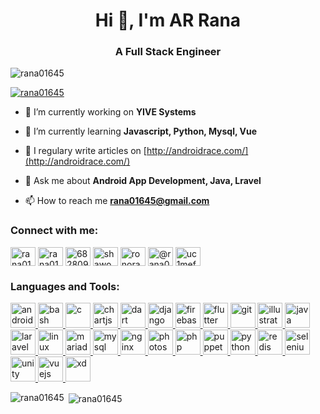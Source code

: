 <h1 align="center">Hi 👋, I'm AR Rana</h1>
<h3 align="center">A Full Stack Engineer</h3>

<p align="left"> <img src="https://komarev.com/ghpvc/?username=rana01645&label=Profile%20views&color=0e75b6&style=flat" alt="rana01645" /> </p>

<p align="left"> <a href="https://github.com/ryo-ma/github-profile-trophy"><img src="https://github-profile-trophy.vercel.app/?username=rana01645" alt="rana01645" /></a> </p>

- 🔭 I’m currently working on **YIVE Systems**

- 🌱 I’m currently learning **Javascript, Python, Mysql, Vue**

- 📝 I regulary write articles on [http://androidrace.com/](http://androidrace.com/)

- 💬 Ask me about **Android App Development, Java, Lravel**

- 📫 How to reach me **rana01645@gmail.com**

<h3 align="left">Connect with me:</h3>
<p align="left">
<a href="https://twitter.com/rana01645" target="blank"><img align="center" src="https://cdn.jsdelivr.net/npm/simple-icons@3.0.1/icons/twitter.svg" alt="rana01645" height="30" width="40" /></a>
<a href="https://linkedin.com/in/rana01645" target="blank"><img align="center" src="https://cdn.jsdelivr.net/npm/simple-icons@3.0.1/icons/linkedin.svg" alt="rana01645" height="30" width="40" /></a>
<a href="https://stackoverflow.com/users/6828091" target="blank"><img align="center" src="https://cdn.jsdelivr.net/npm/simple-icons@3.0.1/icons/stackoverflow.svg" alt="6828091" height="30" width="40" /></a>
<a href="https://fb.com/shawod" target="blank"><img align="center" src="https://cdn.jsdelivr.net/npm/simple-icons@3.0.1/icons/facebook.svg" alt="shawod" height="30" width="40" /></a>
<a href="https://instagram.com/ronorana" target="blank"><img align="center" src="https://cdn.jsdelivr.net/npm/simple-icons@3.0.1/icons/instagram.svg" alt="ronorana" height="30" width="40" /></a>
<a href="https://medium.com/@rana01645" target="blank"><img align="center" src="https://cdn.jsdelivr.net/npm/simple-icons@3.0.1/icons/medium.svg" alt="@rana01645" height="30" width="40" /></a>
<a href="https://www.youtube.com/c/uc1mefzt_ozqlc6p0rqimgha" target="blank"><img align="center" src="https://cdn.jsdelivr.net/npm/simple-icons@3.0.1/icons/youtube.svg" alt="uc1mefzt_ozqlc6p0rqimgha" height="30" width="40" /></a>
</p>

<h3 align="left">Languages and Tools:</h3>
<p align="left"> <a href="https://developer.android.com" target="_blank"> <img src="https://devicons.github.io/devicon/devicon.git/icons/android/android-original-wordmark.svg" alt="android" width="40" height="40"/> </a> <a href="https://www.gnu.org/software/bash/" target="_blank"> <img src="https://www.vectorlogo.zone/logos/gnu_bash/gnu_bash-icon.svg" alt="bash" width="40" height="40"/> </a> <a href="https://www.cprogramming.com/" target="_blank"> <img src="https://devicons.github.io/devicon/devicon.git/icons/c/c-original.svg" alt="c" width="40" height="40"/> </a> <a href="https://www.chartjs.org" target="_blank"> <img src="https://www.chartjs.org/media/logo-title.svg" alt="chartjs" width="40" height="40"/> </a> <a href="https://dart.dev" target="_blank"> <img src="https://www.vectorlogo.zone/logos/dartlang/dartlang-icon.svg" alt="dart" width="40" height="40"/> </a> <a href="https://www.djangoproject.com/" target="_blank"> <img src="https://devicons.github.io/devicon/devicon.git/icons/django/django-original.svg" alt="django" width="40" height="40"/> </a> <a href="https://firebase.google.com/" target="_blank"> <img src="https://www.vectorlogo.zone/logos/firebase/firebase-icon.svg" alt="firebase" width="40" height="40"/> </a> <a href="https://flutter.dev" target="_blank"> <img src="https://www.vectorlogo.zone/logos/flutterio/flutterio-icon.svg" alt="flutter" width="40" height="40"/> </a> <a href="https://git-scm.com/" target="_blank"> <img src="https://www.vectorlogo.zone/logos/git-scm/git-scm-icon.svg" alt="git" width="40" height="40"/> </a> <a href="https://www.adobe.com/in/products/illustrator.html" target="_blank"> <img src="https://www.vectorlogo.zone/logos/adobe_illustrator/adobe_illustrator-icon.svg" alt="illustrator" width="40" height="40"/> </a> <a href="https://www.java.com" target="_blank"> <img src="https://devicons.github.io/devicon/devicon.git/icons/java/java-original-wordmark.svg" alt="java" width="40" height="40"/> </a> <a href="https://laravel.com/" target="_blank"> <img src="https://devicons.github.io/devicon/devicon.git/icons/laravel/laravel-plain-wordmark.svg" alt="laravel" width="40" height="40"/> </a> <a href="https://www.linux.org/" target="_blank"> <img src="https://devicons.github.io/devicon/devicon.git/icons/linux/linux-original.svg" alt="linux" width="40" height="40"/> </a> <a href="https://mariadb.org/" target="_blank"> <img src="https://www.vectorlogo.zone/logos/mariadb/mariadb-icon.svg" alt="mariadb" width="40" height="40"/> </a> <a href="https://www.mysql.com/" target="_blank"> <img src="https://devicons.github.io/devicon/devicon.git/icons/mysql/mysql-original-wordmark.svg" alt="mysql" width="40" height="40"/> </a> <a href="https://www.nginx.com" target="_blank"> <img src="https://devicons.github.io/devicon/devicon.git/icons/nginx/nginx-original.svg" alt="nginx" width="40" height="40"/> </a> <a href="https://www.photoshop.com/en" target="_blank"> <img src="https://devicons.github.io/devicon/devicon.git/icons/photoshop/photoshop-plain.svg" alt="photoshop" width="40" height="40"/> </a> <a href="https://www.php.net" target="_blank"> <img src="https://devicons.github.io/devicon/devicon.git/icons/php/php-original.svg" alt="php" width="40" height="40"/> </a> <a href="https://github.com/puppeteer/puppeteer" target="_blank"> <img src="https://www.vectorlogo.zone/logos/pptrdev/pptrdev-official.svg" alt="puppeteer" width="40" height="40"/> </a> <a href="https://www.python.org" target="_blank"> <img src="https://devicons.github.io/devicon/devicon.git/icons/python/python-original.svg" alt="python" width="40" height="40"/> </a> <a href="https://redis.io" target="_blank"> <img src="https://devicons.github.io/devicon/devicon.git/icons/redis/redis-original-wordmark.svg" alt="redis" width="40" height="40"/> </a> <a href="https://www.selenium.dev" target="_blank"> <img src="https://raw.githubusercontent.com/detain/svg-logos/780f25886640cef088af994181646db2f6b1a3f8/svg/selenium-logo.svg" alt="selenium" width="40" height="40"/> </a> <a href="https://unity.com/" target="_blank"> <img src="https://www.vectorlogo.zone/logos/unity3d/unity3d-icon.svg" alt="unity" width="40" height="40"/> </a> <a href="https://vuejs.org/" target="_blank"> <img src="https://devicons.github.io/devicon/devicon.git/icons/vuejs/vuejs-original-wordmark.svg" alt="vuejs" width="40" height="40"/> </a> <a href="https://www.adobe.com/products/xd.html" target="_blank"> <img src="https://cdn.worldvectorlogo.com/logos/adobe-xd.svg" alt="xd" width="40" height="40"/> </a> </p>

<p><img align="left" src="https://github-readme-stats.vercel.app/api/top-langs?username=rana01645&show_icons=true&locale=en&layout=compact" alt="rana01645" /></p>

<p>&nbsp;<img align="center" src="https://github-readme-stats.vercel.app/api?username=rana01645&show_icons=true&locale=en" alt="rana01645" /></p>
